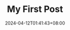 ---
title: "My First Post"
description: 
date: 2024-04-12T01:41:43+08:00
image: https://booksfromtaiwan.tw/images/authors_img/20200114033913%E6%80%AA%E5%A5%87%E4%BA%8B%E7%89%A9%E6%89%80%E6%89%80%E9%95%B7.png
math: 
license: 
hidden: false
comments: true
draft: true
---